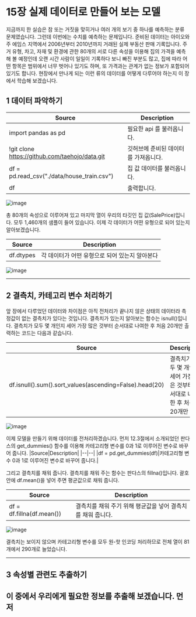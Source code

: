  # 15장 실제 데이터로 만들어 보는 모델

지금까지 한 실습은 참 또는 거짓을 맞히거나 여러 개의 보기 중 하나를 예측하는 분류 문제였습니다.
그런데 이번에는 수치를 예측하는 문제입니다. 준비된 데이터는 아이오와주 에임스 지역에서 2006년부터 2010년까지 거래된 실제 부동산 판매 기록입니다. 주거 유형, 차고, 자재 및 환경에 관한 80개의 서로 다른 속성을 이용해 집의 가격을 예측해 볼 예정인데 오랜 시간 사람이 일일이 기록하다 보니 빠진 부분도 많고, 집에 따라 어떤 항목은 범위에서 너무 벗어나 있기도 하며, 또 가격과는 관계가 없는 정보가 포함되어 있기도 합니다. 
현장에서 만나게 되는 이런 류의 데이터를 어떻게 다루어야 하는지 이 장에서 학습해 보겠습니다.

## 1  데이터 파악하기


|Source|Description|
|--|--|
|import pandas as pd|필요한 api 를 불러옵니다.|
|!git clone https://github.com/taehojo/data.git|깃허브에 준비된 데이터를 가져옵니다.|
|df = pd.read_csv("./data/house_train.csv")|집 값 데이터를 불러옵니다.|
|df|출력합니다.|


![image](https://user-images.githubusercontent.com/52357235/177986304-5fec8406-2b05-43ea-972b-bdc1f6c95422.png)


총 80개의 속성으로 이루어져 있고 마지막 열이 우리의 타깃인 집 값(SalePrice)입니다.
모두 1,460개의 샘플이 들어 있습니다.
이제 각 데이터가 어떤 유형으로 되어 있는지 알아보겠습니다.

|Source|Description|
|--|--|
|df.dtypes|각 데이터가 어떤 유형으로 되어 있는지 알아본다|

![image](https://user-images.githubusercontent.com/52357235/177986573-7cf901a2-64f1-4fee-a8ee-65e25210327f.png)


---

## 2 결측치, 카테고리 변수 처리하기

앞 장에서 다루었던 데이터와 차이점은 아직 전처리가 끝나지 않은 상태의 데이터라 측정값이 없는 결측치가 있다는 것입니다. 결측치가 있는지 알아보는 함수는 isnull()입니다. 결측치가 모두 몇 개인지 세어 가장 많은 것부터 순서대로 나여한 후 처음 20개만 출력하는 코드는 다음과 같습니다.

|Source|Description|
|--|--|
|df.isnull().sum().sort_values(ascending=False).head(20)|결측치가 모두 몇 개인지 세어 가장 많은 것부터 순서대로 나여한 후 처음 20개만 출력|

![image](https://user-images.githubusercontent.com/52357235/177987762-d751cfee-3d8b-4e65-9c05-4fb69f4d3bc3.png)

이제 모델을 만들기 위해 데이터를 전처리하겠습니다. 먼저 12.3절에서 소개되었던 판다스의 get_dummies() 함수를 이용해 카테고리형 변수를 0과 1로 이루어진 변수로 바꾸어 줍니다.
|Source|Description|
|--|--|
|df = pd.get_dummies(df)|카테고리형 변수 0과 1로 이루어진 변수로 바꾸어 줍니다.|

그리고 결측치를 채워 줍니다. 결측치를 채워 주는 함수는 판다스의 fillna()입니다. 괄호 안에 df.mean()을 넣어 주면 평균값으로 채워 줍니다.

|Source|Description|
|--|--|
|df = df.fillna(df.mean())|결측치를 채워 주기 위해 평균값을 넣어 결측치를 채워 줍니다.|

![image](https://user-images.githubusercontent.com/52357235/177988327-32ad1f3c-ef94-4531-b346-9502242ce287.png)

결측치는 보이지 않으며 카테고리형 변수를 모두 원-핫 인코딩 처리하므로 전체 열이 81개에서 290개로 늘었습니다.

---

## 3 속성별 관련도 추출하기

이 중에서 우리에게 필요한 정보를 추출해 보겠습니다. 먼저 
---
